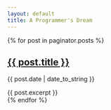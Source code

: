 ```yaml
---
layout: default
title: A Programmer's Dream
---
```


<div class="listing">
    {% for post in paginator.posts %}
    <div class="post other link">
      <h2></span> <a href="{{site.url}}{{post.url}}">{{ post.title }}</a></h2>
      <p class="post-date">{{ post.date | date_to_string }}</p>
      {{ post.excerpt }}
    </div>
    {% endfor %}
</div>